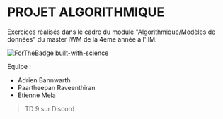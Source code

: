 # PROJET ALGORITHMIQUE
Exercices réalisés dans le cadre du module "Algorithmique/Modèles de données" du master IWM de la 4ème année à l'IIM.

[![ForTheBadge built-with-science](http://ForTheBadge.com/images/badges/built-with-science.svg)](https://github.com/EtienneMela/Algo_IIM)

Equipe : 
- Adrien Bannwarth
- Paartheepan Raveenthiran
- Etienne Mela
> TD 9 sur Discord